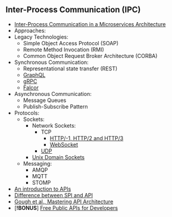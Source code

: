 ## Inter-Process Communication (IPC)

- [Inter-Process Communication in a Microservices Architecture](https://www.nginx.com/blog/building-microservices-inter-process-communication/)
- Approaches:
- Legacy Technologies:
    - Simple Object Access Protocol (SOAP)
    - Remote Method Invocation (RMI)
    - Common Object Request Broker Architecture (CORBA)
- Synchronous Communication:
    - Representational state transfer (REST)
    - [GraphQL](https://training.linuxfoundation.org/training/exploring-graphql-a-query-language-for-apis-lfs141/?utm_source=lftraining&utm_medium=twitter&utm_campaign=mooc)
    - [gRPC](../luoghi/cibo/veneto.csv)
    - [Falcor](https://netflix.github.io/falcor/starter/what-is-falcor.html)
- Asynchronous Communication:
    - Message Queues
    - Publish-Subscribe Pattern
- Protocols:
    - Sockets:
        - Network Sockets:
          - TCP
              - [HTTP/-1, HTTP/2 and HTTP/3](https://medium.com/@sandeep-verma/http-1-to-http-2-to-http-3-647e73df67a8)
              - [WebSocket](https://www.baeldung.com/java-websockets)
          - [UDP](https://www.baeldung.com/udp-in-java)
        - [Unix Domain Sockets](https://nipafx.dev/java-unix-domain-sockets/)
    - Messaging:
        - AMQP
        - MQTT
        - STOMP
- [An introduction to APIs](https://zapier.com/resources/guides/apis)        
- [Difference between SPI and API](https://stackoverflow.com/questions/2954372/difference-between-spi-and-api)
- [Gough et al., Mastering API Architecture](https://www.oreilly.com/library/view/mastering-api-architecture/9781492090625/)
- [**!BONUS**] [Free Public APIs for Developers](https://rapidapi.com/collection/list-of-free-apis)
